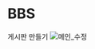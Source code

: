 # BBS
게시판 만들기
![메인_수정](https://user-images.githubusercontent.com/84364121/145728164-1049b3e7-e953-4166-8e19-0a4bfd92c211.jpg)


